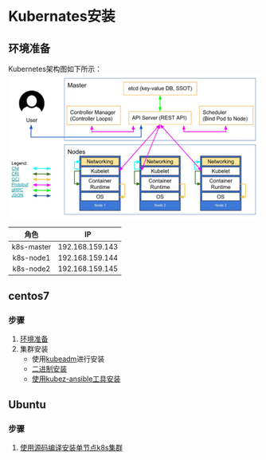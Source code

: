 # Kubernates安装



## 环境准备

​	Kubernetes架构图如下所示：<img src="../img/k8s-arc.jpg" alt="kubernetes架构图" style="zoom:67%;" />



|    角色    |       IP        |
| :--------: | :-------------: |
| k8s-master | 192.168.159.143 |
| k8s-node1  | 192.168.159.144 |
| k8s-node2  | 192.168.159.145 |



## centos7

### 步骤

1. [环境准备](./pre-request)
2. 集群安装
   - 使用[kubeadm](./kubeadm)进行安装
   - [二进制安装](./binary)
   - [使用kubez-ansible工具安装](https://github.com/gopixiu-io/kubez-ansible)

## Ubuntu

### 步骤

1. [使用源码编译安装单节点k8s集群](./ubuntu)

